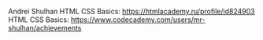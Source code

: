 Andrei Shulhan
HTML CSS Basics: https://htmlacademy.ru/profile/id824903<br>
HTML CSS Basics: https://www.codecademy.com/users/mr-shulhan/achievements
